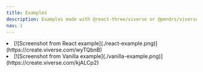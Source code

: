 ```yaml
---
title: Examples
description: Examples made with @react-three/viverse or @pmndrs/viverse.
nav: 1
---
```


<Grid cols={2}>
  <li>
    [![Screenshot from React example](./react-example.png)](https://create.viverse.com/wyTQbnB)
  </li>
  <li>
    [![Screenshot from Vanilla example](./vanilla-example.png)](https://create.viverse.com/kjALCp2)
  </li>
</Grid>
